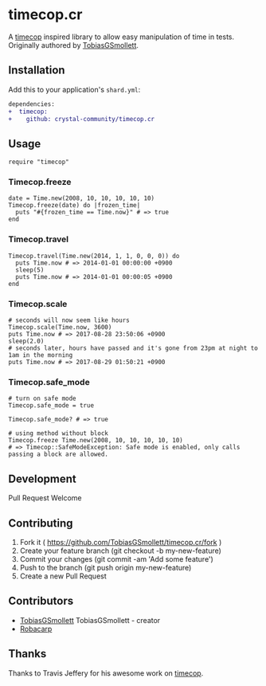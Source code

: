 # timecop.cr
A [timecop](https://github.com/travisjeffery/timecop) inspired library to allow easy manipulation of time in tests. Originally authored by [TobiasGSmollett](https://github.com/TobiasGSmollett).

## Installation

Add this to your application's `shard.yml`:

```diff
dependencies:
+  timecop:
+    github: crystal-community/timecop.cr
```

## Usage

```crystal
require "timecop"
```

### Timecop.freeze
```crystal
date = Time.new(2008, 10, 10, 10, 10, 10)
Timecop.freeze(date) do |frozen_time|
  puts "#{frozen_time == Time.now}" # => true
end
```

### Timecop.travel
```crystal
Timecop.travel(Time.new(2014, 1, 1, 0, 0, 0)) do
  puts Time.now # => 2014-01-01 00:00:00 +0900
  sleep(5)
  puts Time.now # => 2014-01-01 00:00:05 +0900
end
```

### Timecop.scale
```crystal
# seconds will now seem like hours
Timecop.scale(Time.now, 3600)
puts Time.now # => 2017-08-28 23:50:06 +0900
sleep(2.0)
# seconds later, hours have passed and it's gone from 23pm at night to 1am in the morning
puts Time.now # => 2017-08-29 01:50:21 +0900
```

### Timecop.safe_mode
```crystal
# turn on safe mode
Timecop.safe_mode = true

Timecop.safe_mode? # => true

# using method without block
Timecop.freeze Time.new(2008, 10, 10, 10, 10, 10)
# => Timecop::SafeModeException: Safe mode is enabled, only calls passing a block are allowed.
```

## Development

Pull Request Welcome

## Contributing

1. Fork it ( https://github.com/TobiasGSmollett/timecop.cr/fork )
2. Create your feature branch (git checkout -b my-new-feature)
3. Commit your changes (git commit -am 'Add some feature')
4. Push to the branch (git push origin my-new-feature)
5. Create a new Pull Request

## Contributors

- [TobiasGSmollett](https://github.com/TobiasGSmollett) TobiasGSmollett - creator
- [Robacarp](https://github.com/robacarp)

## Thanks
Thanks to Travis Jeffery for his awesome work on [timecop](https://github.com/travisjeffery/timecop).
